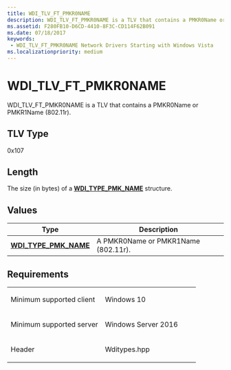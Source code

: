 ```yaml
---
title: WDI_TLV_FT_PMKR0NAME
description: WDI_TLV_FT_PMKR0NAME is a TLV that contains a PMKR0Name or PMKR1Name (802.11r).
ms.assetid: F280FB10-D6CD-4410-8F3C-CD114F62B091
ms.date: 07/18/2017
keywords:
 - WDI_TLV_FT_PMKR0NAME Network Drivers Starting with Windows Vista
ms.localizationpriority: medium
---
```


# WDI\_TLV\_FT\_PMKR0NAME


WDI\_TLV\_FT\_PMKR0NAME is a TLV that contains a PMKR0Name or PMKR1Name (802.11r).

## TLV Type


0x107

## Length


The size (in bytes) of a [**WDI\_TYPE\_PMK\_NAME**](https://docs.microsoft.com/windows-hardware/drivers/ddi/content/wditypes/ns-wditypes-_wdi_type_pmk_name) structure.

## Values


| Type                                                   | Description                         |
|--------------------------------------------------------|-------------------------------------|
| [**WDI\_TYPE\_PMK\_NAME**](https://docs.microsoft.com/windows-hardware/drivers/ddi/content/wditypes/ns-wditypes-_wdi_type_pmk_name) | A PMKR0Name or PMKR1Name (802.11r). |

 

Requirements
------------

<table>
<colgroup>
<col width="50%" />
<col width="50%" />
</colgroup>
<tbody>
<tr class="odd">
<td><p>Minimum supported client</p></td>
<td><p>Windows 10</p></td>
</tr>
<tr class="even">
<td><p>Minimum supported server</p></td>
<td><p>Windows Server 2016</p></td>
</tr>
<tr class="odd">
<td><p>Header</p></td>
<td>Wditypes.hpp</td>
</tr>
</tbody>
</table>

 

 




